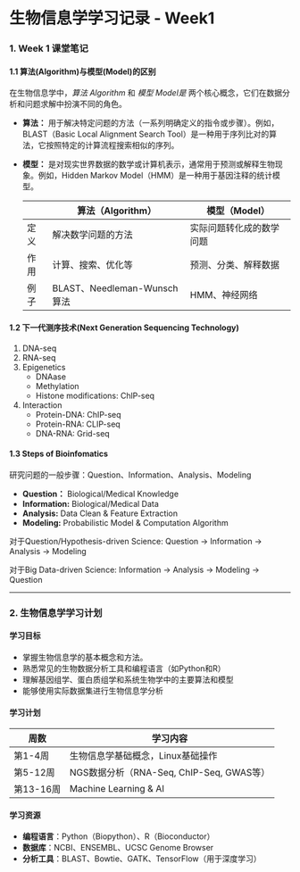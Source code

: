 # 生物信息学学习记录 - Week1



### 1. Week 1 课堂笔记



#### 1.1 算法(Algorithm)与模型(Model)的区别

在生物信息学中，*算法 Algorithm* 和 *模型 Model是* 两个核心概念，它们在数据分析和问题求解中扮演不同的角色。

- **算法：** 用于解决特定问题的方法（一系列明确定义的指令或步骤）。例如，BLAST（Basic Local Alignment Search Tool）是一种用于序列比对的算法，它按照特定的计算流程搜索相似的序列。
- **模型：** 是对现实世界数据的数学或计算机表示，通常用于预测或解释生物现象。例如，Hidden Markov Model（HMM）是一种用于基因注释的统计模型。

    |      | 算法（Algorithm）           | 模型（Model）            |
    | ---- | --------------------------- | ------------------------ |
    | 定义 | 解决数学问题的方法          | 实际问题转化成的数学问题 |
    | 作用 | 计算、搜索、优化等          | 预测、分类、解释数据     |
    | 例子 | BLAST、Needleman-Wunsch算法 | HMM、神经网络            |



#### 1.2 下一代测序技术(Next Generation Sequencing Technology)

  1. ﻿﻿﻿DNA-seq
  2. ﻿﻿﻿RNA-seq
  3. ﻿﻿﻿Epigenetics
     * DNAase
     * ﻿﻿Methylation
     * Histone modifications: ChlP-seq
  4. Interaction
     * ﻿﻿Protein-DNA: ChIP-seq
     * Protein-RNA: CLIP-seq
     * ﻿﻿DNA-RNA: Grid-seq

     

#### 1.3  Steps of Bioinfomatics

研究问题的一般步骤：Question、Information、Analysis、Modeling

  * **Question：** Biological/Medical Knowledge
  * **Information:** Biological/Medical Data
  * **Analysis:** Data Clean & Feature Extraction
  * **Modeling:** Probabilistic  Model & Computation Algorithm

对于Question/Hypothesis-driven Science: Question -> Information -> Analysis -> Modeling

对于Big Data-driven Science: Information -> Analysis -> Modeling -> Question


---



### 2. 生物信息学学习计划



#### 学习目标

- 掌握生物信息学的基本概念和方法。
- 熟悉常见的生物数据分析工具和编程语言（如Python和R）
- 理解基因组学、蛋白质组学和系统生物学中的主要算法和模型
- 能够使用实际数据集进行生物信息学分析

#### 学习计划

  | 周数      | 学习内容                                 |
  | --------- | ---------------------------------------- |
  | 第1-4周   | 生物信息学基础概念，Linux基础操作        |
  | 第5-12周  | NGS数据分析（RNA-Seq, ChIP-Seq, GWAS等） |
  | 第13-16周 | Machine Learning & AI                    |

#### 学习资源

- **编程语言**：Python（Biopython）、R（Bioconductor）
- **数据库**：NCBI、ENSEMBL、UCSC Genome Browser
- **分析工具**：BLAST、Bowtie、GATK、TensorFlow（用于深度学习）
